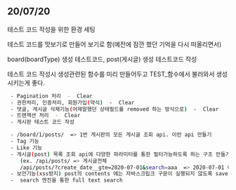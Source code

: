 ## 20/07/20


테스트 코드 작성을 위한 환경 세팅


테스트 코드를 맛보기로 만들어 보기로 함(예전에 잠깐 했던 기억을 다시 떠올리면서)


board(boardType) 생성 테스트코드, post(게시글) 생성 테스트코드 작성


테스트 코드 작성시 생성관련된 함수를 미리 만들어두고 TEST_함수에서 불러와서 생성시키는게 좋다.


```bash
 - Pagination 처리  -  Clear
 - 권한처리, 인증처리, 회원가입(약식)  -  Clear
 - 댓글, 게시글 삭제기능(어제말했던 상태필드를 removed 하는 방식으로)  -  Clear
 - 트랜잭션 처리  -  Clear
 - 게시판 테스트 코드 작성

 - /board/1/posts/  => 1번 게시판의 모든 게시글 조회 api. 이런 api 만들기
 - Tag 기능
 - Like 기능
 - 게시글(post) 목록 조회 api에 다양한 파라미터를 통한 필터가능하도록 하는 구조 만들기
    (ex. /api/posts/ => 게시글전체
    /api/posts/?create_date__gte=2020-07-01&search=aaa  => 2020-07-01 이후에 생성된 게시글 중 aaa로 검색되는 게시글 모두조회)
 - 보안기능(xss방지) post의 contents 에는 자바스크립크 구문이 실행되지 않도록 save 전에 그런구문제거 혹은 에러리턴 등으로 게시글본문의 js 구문 실행안되도록 해야함)
 -  search 엔진을 통한 full text search
```
